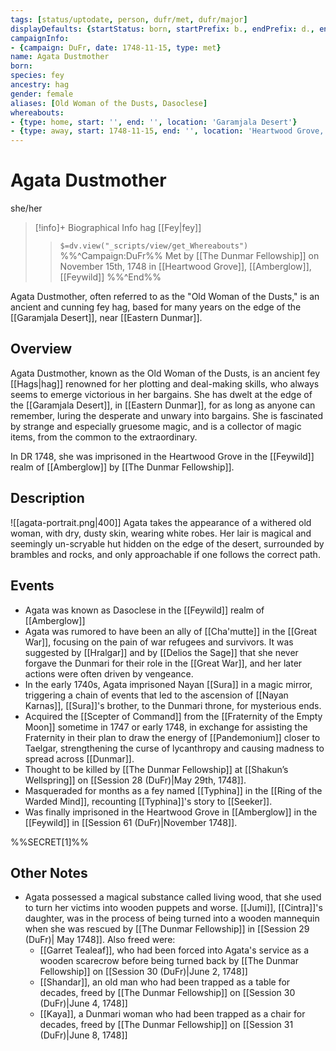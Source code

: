 ```yaml
---
tags: [status/uptodate, person, dufr/met, dufr/major]
displayDefaults: {startStatus: born, startPrefix: b., endPrefix: d., endStatus: died}
campaignInfo:
- {campaign: DuFr, date: 1748-11-15, type: met}
name: Agata Dustmother
born:
species: fey
ancestry: hag
gender: female
aliases: [Old Woman of the Dusts, Dasoclese]
whereabouts:
- {type: home, start: '', end: '', location: 'Garamjala Desert'}
- {type: away, start: 1748-11-15, end: '', location: 'Heartwood Grove, Amberglow, Feywild'}
---
```

# Agata Dustmother
she/her
>[!info]+ Biographical Info
> hag [[Fey|fey]]
>> `$=dv.view("_scripts/view/get_Whereabouts")`
>> %%^Campaign:DuFr%% Met by [[The Dunmar Fellowship]] on November 15th, 1748 in [[Heartwood Grove]], [[Amberglow]], [[Feywild]] %%^End%%

Agata Dustmother, often referred to as the "Old Woman of the Dusts," is an ancient and cunning fey hag, based for many years on the edge of the [[Garamjala Desert]], near [[Eastern Dunmar]]. 
## Overview

Agata Dustmother, known as the Old Woman of the Dusts, is an ancient fey [[Hags|hag]] renowned for her plotting and deal-making skills, who always seems to emerge victorious in her bargains. She has dwelt at the edge of the [[Garamjala Desert]], in [[Eastern Dunmar]], for as long as anyone can remember, luring the desperate and unwary into bargains. She is fascinated by strange and especially gruesome magic, and is a collector of magic items, from the common to the extraordinary. 

In DR 1748, she was imprisoned in the Heartwood Grove in the [[Feywild]] realm of [[Amberglow]] by [[The Dunmar Fellowship]]. 
## Description
![[agata-portrait.png|400]]
Agata takes the appearance of a withered old woman, with dry, dusty skin, wearing white robes. Her lair is magical and seemingly un-scryable hut hidden on the edge of the desert, surrounded by brambles and rocks, and only approachable if one follows the correct path. 
## Events

- Agata was known as Dasoclese in the [[Feywild]] realm of [[Amberglow]]
- Agata was rumored to have been an ally of [[Cha'mutte]] in the [[Great War]], focusing on the pain of war refugees and survivors. It was suggested by [[Hralgar]] and by [[Delios the Sage]] that she never forgave the Dunmari for their role in the [[Great War]], and her later actions were often driven by vengeance. 
- In the early 1740s, Agata imprisoned Nayan [[Sura]] in a magic mirror, triggering a chain of events that led to the ascension of [[Nayan Karnas]], [[Sura]]'s brother, to the Dunmari throne, for mysterious ends.
- Acquired the [[Scepter of Command]] from the [[Fraternity of the Empty Moon]] sometime in 1747 or early 1748, in exchange for assisting the Fraternity in their plan to draw the energy of [[Pandemonium]] closer to Taelgar, strengthening the curse of lycanthropy and causing madness to spread across [[Dunmar]]. 
- Thought to be killed by [[The Dunmar Fellowship]] at [[Shakun’s Wellspring]] on [[Session 28 (DuFr)|May 29th, 1748]].
- Masqueraded for months as a fey named [[Typhina]] in the [[Ring of the Warded Mind]], recounting [[Typhina]]'s story to [[Seeker]].
- Was finally imprisoned in the Heartwood Grove in [[Amberglow]] in the [[Feywild]] in [[Session 61 (DuFr)|November 1748]].

%%SECRET[1]%%
## **Other Notes**

- Agata possessed a magical substance called living wood, that she used to turn her victims into wooden puppets and worse. [[Jumi]], [[Cintra]]'s daughter, was in the process of being turned into a wooden mannequin when she was rescued by [[The Dunmar Fellowship]] in [[Session 29 (DuFr)| May 1748]]. Also freed were:
	- [[Garret Tealeaf]], who had been forced into Agata's service as a wooden scarecrow before being turned back by [[The Dunmar Fellowship]] on [[Session 30 (DuFr)|June 2, 1748]]
	- [[Shandar]], an old man who had been trapped as a table for decades, freed by [[The Dunmar Fellowship]] on [[Session 30 (DuFr)|June 4, 1748]]
	- [[Kaya]], a Dunmari woman who had been trapped as a chair for decades, freed by [[The Dunmar Fellowship]] on [[Session 31 (DuFr)|June 8, 1748]]


